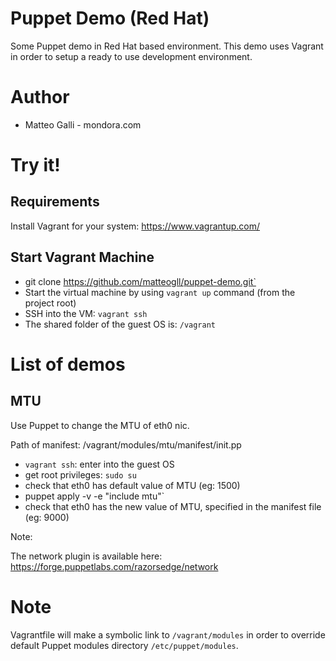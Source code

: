 # Puppet Demo (Red Hat)

Some Puppet demo in Red Hat based environment. 
This demo uses Vagrant in order to setup a ready to use development environment.

# Author
* Matteo Galli - mondora.com

# Try it!

## Requirements

Install Vagrant for your system: https://www.vagrantup.com/

## Start Vagrant Machine

* git clone https://github.com/matteogll/puppet-demo.git`
* Start the virtual machine by using `vagrant up` command (from the project root)
* SSH into the VM: `vagrant ssh`
* The shared folder of the guest OS is: `/vagrant`

# List of demos
## MTU
Use Puppet to change the MTU of eth0 nic.

Path of manifest: /vagrant/modules/mtu/manifest/init.pp

* `vagrant ssh`: enter into the guest OS
* get root privileges: `sudo su`
* check that eth0 has default value of MTU (eg: 1500)
* puppet apply -v -e "include mtu"`
* check that eth0 has the new value of MTU, specified in the manifest file (eg: 9000)

Note:

The network plugin is available here: https://forge.puppetlabs.com/razorsedge/network

# Note

Vagrantfile will make a symbolic link to `/vagrant/modules` in order to override default Puppet modules directory 
`/etc/puppet/modules`.